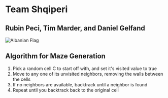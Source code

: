 # Team Shqiperi
## Rubin Peci, Tim Marder, and Daniel Gelfand

![Albanian Flag](https://upload.wikimedia.org/wikipedia/commons/thumb/3/36/Flag_of_Albania.svg/2000px-Flag_of_Albania.svg.png)

## Algorithm for Maze Generation
1. Pick a random cell C to start off with, and set it's visited value to true
 2. Move to any one of its unvisited neighbors, removing the walls between the cells
 3. If no neighbors are available, backtrack until a neighbor is found
 4. Repeat until you backtrack back to the original cell
